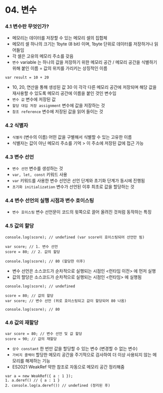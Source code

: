 # 04. 변수

### 4.1 변수란 무엇인가?
- 메모리는 데이터를 저장할 수 있는 메모리 셀의 집합체
- 메모리 셀 하나의 크기는 1byte (8 bit) 이며, 1byte 단위로 데이터를 저장하거나 읽어들임
- 각 셀은 고유의 메모리 주소를 갖음
- `변수` variable 는 하나의 값을 저장하기 위한 메모리 공간 / 메모리 공간을 식별하기 위해 붙인 이름 = 값의 위치를 가리키는 상징적인 이름

```
var result = 10 + 20
```
- 10, 20, 연산을 통해 생성된 값 30 이 각각 다른 메모리 공간에 저장되며 해당 값을 재사용할 수 있도록 메모리 공간에 이름을 붙인 것인 변수임
- `변수 값` 변수에 저장된 값
- `할당 대입 저장 assignment` 변수에 값을 저장하는 것
- `참조 reference` 변수에 저장된 값을 읽어 들이는 것

### 4.2 식별자
- `식별자` (변수의 이름) 어떤 값을 구별해서 식별할 수 있는 고유한 이름
- 식별자는 값이 아닌 메모리 주소를 기억 > 이 주소에 저장된 값에 접근 가능

### 4.3 변수 선언
- `변수 선언` 변수를 생성하는 것
- `var, let, const` 키워드 사용
- `var` 키워드를 사용한 변수 선언은 선언 단계와 초기화 단계가 동시에 진행됨
- `초기화 initialization` 변수가 선언된 이후 최초로 값을 할당하는 것

### 4.4 변수 선언의 실행 시점과 변수 호이스팅
- `변수 호이스팅` 변수 선언문이 코드의 윗쪽으로 끌어 올려진 것처럼 동작하는 특징

### 4.5 값의 할당
```
console.log(score); // undefined (var score이 호이스팅되어 선언만 됨)

var score; // 1. 변수 선언
score = 80; // 2. 값의 할당

console.log(score); // 80 (할당한 이후)
```
- 변수 선언은 소스코드가 순차적으로 실행되는 시점인 <런타임 이전> 에 먼저 실행
- 값의 할당은 소스코드가 순차적으로 실행되는 시점인 <런타임> 에 실행됨

```
console.log(score); // undefined 

score = 80; // 값의 할당
var score; // 변수 선언 (위로 호이스팅되고 값이 할당되어 80 나옴) 

console.log(score); // 80 
```

### 4.6 값의 재할당
```
var score = 80; // 변수 선언 및 값 할당
score = 90; // 값의 재할당
```
- `상수 constant` 한 번만 값을 할당할 수 있는 변수 (변경할 수 없는 변수)
- `가비지 콜렉터` 할당한 메모리 공간을 주기적으로 검사하여 더 이상 사용되지 않는 메모리를 해제하는 기능
- ES2021 WeakRef 약한 참조로 자동으로 메모리 공간 정리해줌
```
var a = new WeakRef({ a : 1 });
1. a.deref() // { a : 1 }
2. console.log(a.deref()) // undefined (정리된 후)
```




